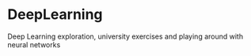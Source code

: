 # DeepLearning
Deep Learning exploration, university exercises and playing around with neural networks
